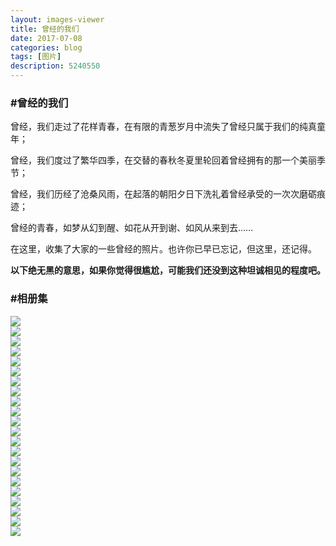 ```yaml
---
layout: images-viewer
title: 曾经的我们
date: 2017-07-08
categories: blog
tags: [图片]
description: 5240550
---
```


<h3>#曾经的我们</h3>

曾经，我们走过了花样青春，在有限的青葱岁月中流失了曾经只属于我们的纯真童年；

曾经，我们度过了繁华四季，在交替的春秋冬夏里轮回着曾经拥有的那一个美丽季节；

曾经，我们历经了沧桑风雨，在起落的朝阳夕日下洗礼着曾经承受的一次次磨砺痕迹；

曾经的青春，如梦从幻到醒、如花从开到谢、如风从来到去……

在这里，收集了大家的一些曾经的照片。也许你已早已忘记，但这里，还记得。

<b>以下绝无黑的意思，如果你觉得很尴尬，可能我们还没到这种坦诚相见的程度吧。</b>

<h3>#相册集</h3>

             

<div class="gallery">
	<div><a href="http://os5h88ibe.bkt.clouddn.com/07111301/07.08_young_of_us/hr/img_1.jpg"><img src="http://os5h88ibe.bkt.clouddn.com/07111301/07.08_young_of_us/lr/img_1.jpg" /></a></div>
	<div><a href="http://oso00lm7b.bkt.clouddn.com/07111301/07.08_young_of_us/hr/img_2.jpg"><img src="http://os5h88ibe.bkt.clouddn.com/07111301/07.08_young_of_us/lr/img_2.jpg" /></a></div>
	<div><a href="http://os5h88ibe.bkt.clouddn.com/07111301/07.08_young_of_us/hr/img_3.jpg"><img src="http://os5h88ibe.bkt.clouddn.com/07111301/07.08_young_of_us/lr/img_3.jpg" /></a></div>
	<div><a href="http://oso00lm7b.bkt.clouddn.com/07111301/07.08_young_of_us/hr/img_4.jpg"><img src="http://os5h88ibe.bkt.clouddn.com/07111301/07.08_young_of_us/lr/img_4.jpg" /></a></div>
	<div><a href="http://os5h88ibe.bkt.clouddn.com/07111301/07.08_young_of_us/hr/img_5.jpg"><img src="http://os5h88ibe.bkt.clouddn.com/07111301/07.08_young_of_us/lr/img_5.jpg" /></a></div>
	<div><a href="http://oso00lm7b.bkt.clouddn.com/07111301/07.08_young_of_us/hr/img_6.jpg"><img src="http://os5h88ibe.bkt.clouddn.com/07111301/07.08_young_of_us/lr/img_6.jpg" /></a></div>
	<div><a href="http://os5h88ibe.bkt.clouddn.com/07111301/07.08_young_of_us/hr/img_7.jpg"><img src="http://os5h88ibe.bkt.clouddn.com/07111301/07.08_young_of_us/lr/img_7.jpg" /></a></div>
	<div><a href="http://oso00lm7b.bkt.clouddn.com/07111301/07.08_young_of_us/hr/img_8.jpg"><img src="http://os5h88ibe.bkt.clouddn.com/07111301/07.08_young_of_us/lr/img_8.jpg" /></a></div>
	<div><a href="http://os5h88ibe.bkt.clouddn.com/07111301/07.08_young_of_us/hr/img_9.jpg"><img src="http://os5h88ibe.bkt.clouddn.com/07111301/07.08_young_of_us/lr/img_9.jpg" /></a></div>
	<div><a href="http://oso00lm7b.bkt.clouddn.com/07111301/07.08_young_of_us/hr/img_10.jpg"><img src="http://os5h88ibe.bkt.clouddn.com/07111301/07.08_young_of_us/lr/img_10.jpg" /></a></div>
	<div><a href="http://os5h88ibe.bkt.clouddn.com/07111301/07.08_young_of_us/hr/img_11.jpg"><img src="http://os5h88ibe.bkt.clouddn.com/07111301/07.08_young_of_us/lr/img_11.jpg" /></a></div>
	<div><a href="http://oso00lm7b.bkt.clouddn.com/07111301/07.08_young_of_us/hr/img_12.jpg"><img src="http://os5h88ibe.bkt.clouddn.com/07111301/07.08_young_of_us/lr/img_12.jpg" /></a></div>
	<div><a href="http://os5h88ibe.bkt.clouddn.com/07111301/07.08_young_of_us/hr/img_13.jpg"><img src="http://os5h88ibe.bkt.clouddn.com/07111301/07.08_young_of_us/lr/img_13.jpg" /></a></div>
	<div><a href="http://oso00lm7b.bkt.clouddn.com/07111301/07.08_young_of_us/hr/img_14.jpg"><img src="http://os5h88ibe.bkt.clouddn.com/07111301/07.08_young_of_us/lr/img_14.jpg" /></a></div>
	<div><a href="http://os5h88ibe.bkt.clouddn.com/07111301/07.08_young_of_us/hr/img_15.jpg"><img src="http://os5h88ibe.bkt.clouddn.com/07111301/07.08_young_of_us/lr/img_15.jpg" /></a></div>
	<div><a href="http://oso00lm7b.bkt.clouddn.com/07111301/07.08_young_of_us/hr/img_16.jpg"><img src="http://os5h88ibe.bkt.clouddn.com/07111301/07.08_young_of_us/lr/img_16.jpg" /></a></div>
	<div><a href="http://os5h88ibe.bkt.clouddn.com/07111301/07.08_young_of_us/hr/img_17.jpg"><img src="http://os5h88ibe.bkt.clouddn.com/07111301/07.08_young_of_us/lr/img_17.jpg" /></a></div>
	<div><a href="http://os5h88ibe.bkt.clouddn.com/07111301/07.08_young_of_us/hr/img_18.jpg"><img src="http://os5h88ibe.bkt.clouddn.com/07111301/07.08_young_of_us/lr/img_18.jpg" /></a></div>
	<div><a href="http://os5h88ibe.bkt.clouddn.com/07111301/07.08_young_of_us/hr/img_19.jpg"><img src="http://os5h88ibe.bkt.clouddn.com/07111301/07.08_young_of_us/lr/img_19.jpg" /></a></div>
	<div><a href="http://os5h88ibe.bkt.clouddn.com/07111301/07.08_young_of_us/hr/img_20.jpg"><img src="http://os5h88ibe.bkt.clouddn.com/07111301/07.08_young_of_us/lr/img_20.jpg" /></a></div>
	<div><a href="http://os5h88ibe.bkt.clouddn.com/07111301/07.08_young_of_us/hr/img_21.jpg"><img src="http://os5h88ibe.bkt.clouddn.com/07111301/07.08_young_of_us/lr/img_21.jpg" /></a></div>
	<div><a href="http://os5h88ibe.bkt.clouddn.com/07111301/07.08_young_of_us/hr/img_22.jpg"><img src="http://os5h88ibe.bkt.clouddn.com/07111301/07.08_young_of_us/lr/img_22.jpg" /></a></div>
</div>

